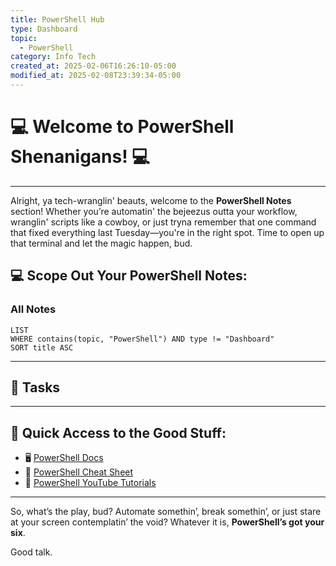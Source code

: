 ```yaml
---
title: PowerShell Hub
type: Dashboard
topic:
  - PowerShell
category: Info Tech
created_at: 2025-02-06T16:26:10-05:00
modified_at: 2025-02-08T23:39:34-05:00
---
```

# 💻 Welcome to PowerShell Shenanigans! 💻
___

Alright, ya tech-wranglin' beauts, welcome to the **PowerShell Notes** section! Whether you’re automatin' the bejeezus outta your workflow, wranglin' scripts like a cowboy, or just tryna remember that one command that fixed everything last Tuesday—you're in the right spot. Time to open up that terminal and let the magic happen, bud.

## 💻 Scope Out Your PowerShell Notes:
### All Notes
```dataview
LIST
WHERE contains(topic, "PowerShell") AND type != "Dashboard"
SORT title ASC
```

---

## 🚀 Tasks



---

## 🔗 Quick Access to the Good Stuff:

- 🖥️ [PowerShell Docs](https://docs.microsoft.com/en-us/powershell/)
- 📜 [PowerShell Cheat Sheet](https://gist.github.com/)
- 🎥 [PowerShell YouTube Tutorials](https://www.youtube.com/results?search_query=powershell+tutorial)

---

So, what’s the play, bud? Automate somethin’, break somethin’, or just stare at your screen contemplatin’ the void? Whatever it is, **PowerShell’s got your six**.

Good talk.


